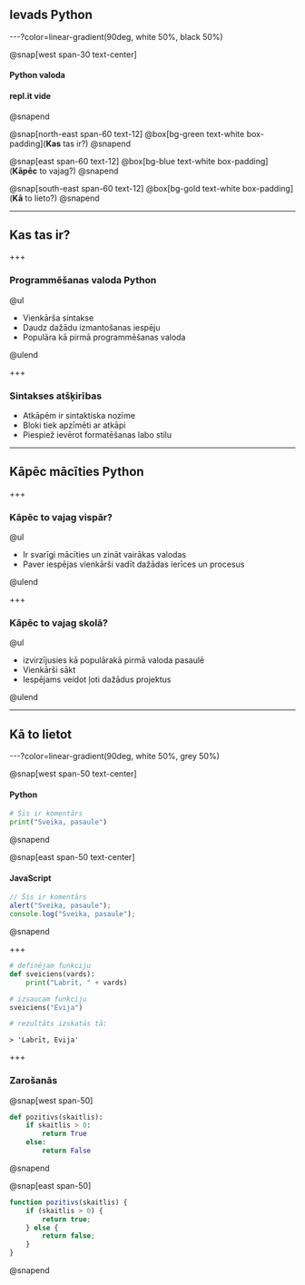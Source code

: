 ## Ievads Python

---?color=linear-gradient(90deg, white 50%, black 50%)

@snap[west span-30 text-center]

#### Python valoda

#### repl.it vide

@snapend

@snap[north-east span-60 text-12]
@box[bg-green text-white box-padding](**Kas** tas ir?)
@snapend

@snap[east span-60 text-12]
@box[bg-blue text-white box-padding](**Kāpēc** to vajag?)
@snapend

@snap[south-east span-60 text-12]
@box[bg-gold text-white box-padding](**Kā** to lieto?)
@snapend

---

## Kas tas ir?

+++

### Programmēšanas valoda Python

@ul

- Vienkārša sintakse
- Daudz dažādu izmantošanas iespēju
- Populāra kā pirmā programmēšanas valoda

@ulend

+++

### Sintakses atšķirības

- Atkāpēm ir sintaktiska nozīme
- Bloki tiek apzīmēti ar atkāpi
- Piespiež ievērot formatēšanas labo stilu

---

## Kāpēc mācīties Python

+++

### Kāpēc to vajag vispār?

@ul

- Ir svarīgi mācīties un zināt vairākas valodas
- Paver iespējas vienkārši vadīt dažādas ierīces un procesus

@ulend

+++

### Kāpēc to vajag skolā?

@ul

- izvirzījusies kā populārakā pirmā valoda pasaulē
- Vienkārši sākt
- Iespējams veidot ļoti dažādus projektus

@ulend

---

## Kā to lietot

---?color=linear-gradient(90deg, white 50%, grey 50%)

@snap[west span-50 text-center]

#### Python

```python
# Šis ir komentārs
print("Sveika, pasaule")
```

@snapend

@snap[east span-50 text-center]

#### JavaScript

```javascript
// Šis ir komentārs
alert("Sveika, pasaule");
console.log("Sveika, pasaule");
```

@snapend

+++

```python
# definējam funkciju
def sveiciens(vards):
    print("Labrīt, " + vards)

# izsaucam funkciju
sveiciens("Evija")

# rezultāts izskatās tā:
```
```
> 'Labrīt, Evija'
```

+++

### Zarošanās


@snap[west span-50]

```python
def pozitivs(skaitlis):
    if skaitlis > 0:
        return True
    else:
        return False
```

@snapend

@snap[east span-50]

```javascript
function pozitivs(skaitlis) {
    if (skaitlis > 0) {
        return true;
    } else {
        return false;
    }
}
```

@snapend
